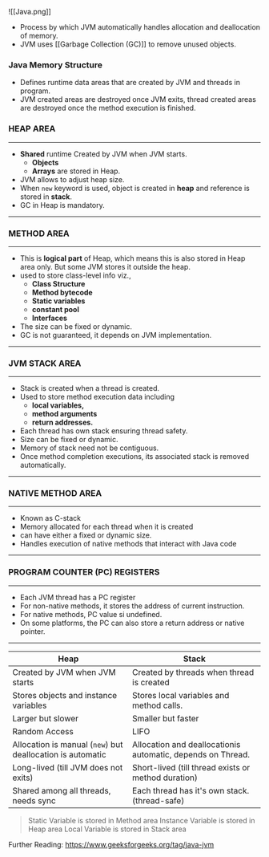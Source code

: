 ![[Java.png]]

- Process by which JVM automatically handles allocation and deallocation of memory.
- JVM uses [[Garbage Collection (GC)]] to remove unused objects.

### Java Memory Structure
- Defines runtime data areas that are created by JVM and threads in program.
- JVM created areas are destroyed once JVM exits, thread created areas are destroyed once the method execution is finished.

### HEAP AREA
--- 
- **Shared** runtime Created by JVM when JVM starts. 
	- **Objects** 
	- **Arrays**
	are stored in Heap.
- JVM allows to adjust heap size.
- When `new` keyword is used, object is created in **heap** and reference is stored in **stack**.
- GC in Heap is mandatory.
---

### METHOD AREA
--- 
- This is **logical part** of Heap, which means this is also stored in Heap area only. But some JVM stores it outside the heap.
- used to store class-level info viz.,
	- **Class Structure**
	- **Method bytecode**
	- **Static variables**
	- **constant pool**
	- **Interfaces**
- The size can be fixed or dynamic.
- GC is not guaranteed, it depends on JVM implementation.
---
### JVM STACK AREA
---
- Stack is created when a thread is created.
- Used to store method execution data including 
	- **local variables,** 
	- **method arguments** 
	- **return addresses.**
- Each thread has own stack ensuring thread safety.
- Size can be fixed or dynamic.
- Memory of stack need not be contiguous.
- Once method completion executions, its associated stack is removed automatically.
---
### NATIVE METHOD AREA
---
- Known as C-stack
- Memory allocated for each thread when it is created 
- can have either a fixed or dynamic size.
- Handles execution of native methods that interact with Java code
---
### PROGRAM COUNTER (PC) REGISTERS
---
- Each JVM thread has a PC register
- For non-native methods, it stores the address of current instruction.
- For native methods, PC value si undefined.
- On some platforms, the PC can also store a return address or native pointer.
---




| Heap                                                       | Stack                                                       |
| ---------------------------------------------------------- | ----------------------------------------------------------- |
| Created by JVM when JVM starts                             | Created by threads when thread is created                   |
| Stores objects and instance variables                      | Stores local variables and method calls.                    |
| Larger but slower                                          | Smaller but faster                                          |
| Random Access                                              | LIFO                                                        |
| Allocation is manual (`new`) but deallocation is automatic | Allocation and deallocationis automatic, depends on Thread. |
| Long-lived (till JVM does not exits)                       | Short-lived (till thread exists or method duration)         |
| Shared among all threads, needs sync                       | Each thread has it's own stack. (thread-safe)               |


> Static Variable is stored in Method area
> Instance Variable is stored in Heap area
> Local Variable is stored in Stack area




Further Reading:
https://www.geeksforgeeks.org/tag/java-jvm
